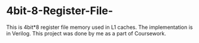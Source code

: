 # 4bit-8-Register-File-
This is 4bit*8 register file memory used in L1 caches.
The implementation is in Verilog.
This project was done by me as a part of Coursework.

